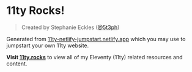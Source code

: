 # 11ty Rocks!

> Created by Stephanie Eckles ([@5t3ph](https://twitter.com/5t3ph))

Generated from [11ty-netlify-jumpstart.netlify.app](https://11ty-netlify-jumpstart.netlify.app/) which you may use to jumpstart your own 11ty website.

**Visit [11ty.rocks](https://11ty.rocks)** to view all of my Eleventy (11ty) related resources and content.
